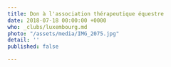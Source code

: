 ```yaml
---
title: Don à l'association thérapeutique équestre
date: 2018-07-18 00:00:00 +0000
who: _clubs/luxembourg.md
photo: "/assets/media/IMG_2075.jpg"
detail: ''
published: false

---
```


